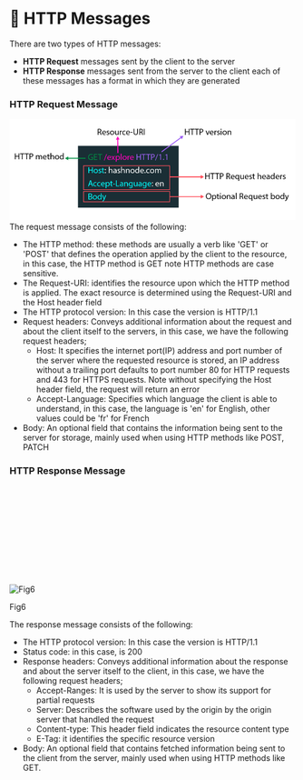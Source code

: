 # 📝 HTTP Messages

There are two types of HTTP messages:

- **HTTP Request** messages sent by the client to the server
- **HTTP Response** messages sent from the server to the client each of these messages has a format in which they are generated

### HTTP Request Message
![](Pasted%20image%2020250211082903.png)
The request message consists of the following:


- The HTTP method: these methods are usually a verb like 'GET' or 'POST' that defines the operation applied by the client to the resource, in this case, the HTTP method is GET note HTTP methods are case sensitive.
- The Request-URI: identifies the resource upon which the HTTP method is applied. The exact resource is determined using the Request-URI and the Host header field
- The HTTP protocol version: In this case the version is HTTP/1.1
- Request headers: Conveys additional information about the request and about the client itself to the servers, in this case, we have the following request headers;
    - Host: It specifies the internet port(IP) address and port number of the server where the requested resource is stored, an IP address without a trailing port defaults to port number 80 for HTTP requests and 443 for HTTPS requests. Note without specifying the Host header field, the request will return an error
    - Accept-Language: Specifies which language the client is able to understand, in this case, the language is 'en' for English, other values could be 'fr' for French
- Body: An optional field that contains the information being sent to the server for storage, mainly used when using HTTP methods like POST, PATCH

### HTTP Response Message

[](https://hackernoon.imgix.net/images/ckt-9-ophx-000160-as-688-ub-7-ii-0.jpg "Download image")

![](data:image/svg+xml,%3csvg%20xmlns=%27http://www.w3.org/2000/svg%27%20version=%271.1%27%20width=%27800%27%20height=%27269.65517241379314%27/%3e)![Fig6](https://hackernoon.imgix.net/images/ckt-9-ophx-000160-as-688-ub-7-ii-0.jpg?w=800&q=75&auto=format)

Fig6

The response message consists of the following:

  

- The HTTP protocol version: In this case the version is HTTP/1.1
- Status code: in this case, is 200
- Response headers: Conveys additional information about the response and about the server itself to the client, in this case, we have the following request headers;
    - Accept-Ranges: It is used by the server to show its support for partial requests
    - Server: Describes the software used by the origin by the origin server that handled the request
    - Content-type: This header field indicates the resource content type
    - E-Tag: it identifies the specific resource version
- Body: An optional field that contains fetched information being sent to the client from the server, mainly used when using HTTP methods like GET.